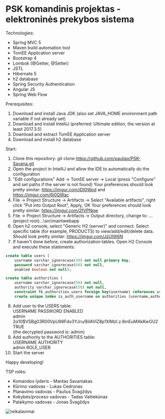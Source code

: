 # PSK komandinis projektas - elektroninės prekybos sistema

Technologies:
* Spring MVC 5
* Maven build automation tool
* TomEE Application server
* Bootstrap 4
* Lombok (@Getter, @Setter)
* JSTL
* Hibernate 5
* h2 database
* Spring Security Authentication
* Angular JS
* Spring Web Flow

Prerequisites:
1. Download and install Java JDK
(also set JAVA_HOME environment path variable if not already set)
2. Download and install IntelliJ (preferred: Ultimate edition, the version at least 2017.3.5)
3. Download and extract TomEE Application server
4. Download and install h2 database

Start:
1. Clone this repository:
git clone https://github.com/pauliax/PSK-Savana.git
2. Open the project in IntelliJ and allow the IDE to automatically do the configuration
3. "Edit configurations" Add -> TomEE server -> Local (press "Configure" and set paths if the server is not found)
Your preferences should look pretty similar: https://imgur.com/iDI0Wpd and 
https://imgur.com/6i0QWac
4. File -> Project Structure -> Artifacts -> Select "Available artifacts", right click "Put into Output Root", Apply, OK
Your preferences should look pretty similar:
https://imgur.com/2fVPNpw
5. File -> Project Structure -> Artifacts -> Output directory, change to: ...(project root)...\src\main\webapp
6. Open h2 console, select "Generic H2 (server)" and connect. Select specific table (for example, PRODUCTS) to view/add/edit/delete data. 
Should look pretty similar: https://imgur.com/JzUIW6N
7. If haven't done before, create authorization tables. Open H2 Console and execute these statements:
  ```sql
  create table users (
      username varchar_ignorecase(30) not null primary key,
      password varchar_ignorecase(60) not null,
      enabled boolean not null);

  create table authorities (
      username varchar_ignorecase(50) not null,
      authority varchar_ignorecase(50) not null,
      constraint fk_authorities_users foreign key(username) references users(username));
      create unique index ix_auth_username on authorities (username,authority); 
  ```
  
8. Add user to the USERS table:  
USERNAME PASSWORD ENABLED  
admin $2a$10$VSBg03R00VpU98Fdo3YJru/8iIAVlZ8p1XlMzI.z.8mEuMAkKwGU2 TRUE  
(the decrypted password is: admin)  
9. Add authority to the AUTHORITIES table:  
USERNAME AUTHORITY  
admin ROLE_USER  
10. Start the server  

Happy developing!

TSP rolės: 
* Komandos lyderis - Mantas Savaniakas
* Kūrimo vadovas - Lukas Cedronas
* Planavimo vadovas - Paulius Švagždys
* Kokybės/proceso vadovas - Tadas Vaitiekūnas
* Palaikymo vadovas - Jonas Švagždys

![reikalavimai](https://github.com/pauliax/PSK-Savana/blob/master/psk-needs.jpg?raw=true "Reikalavimai")
